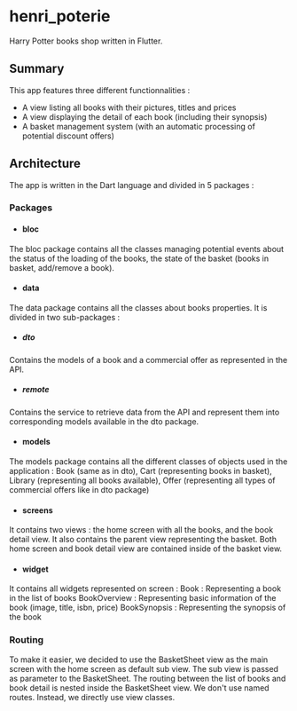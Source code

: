# henri_poterie

Harry Potter books shop written in Flutter.

## Summary

This app features three different functionnalities :
* A view listing all books with their pictures, titles and prices
* A view displaying the detail of each book (including their synopsis)
* A basket management system (with an automatic processing of potential discount offers)


## Architecture

The app is written in the Dart language and divided in 5 packages :
### Packages
* #### bloc
The bloc package contains all the classes managing potential events about the status of the loading of the books, the state of the basket (books in basket, add/remove a book).
* #### data
The data package contains all the classes about books properties. It is divided in two sub-packages :

* ##### dto
Contains the models of a book and a commercial offer as represented in the API.
* ##### remote
Contains the service to retrieve data from the API and represent them into corresponding models available in the dto package.


* #### models
The models package contains all the different classes of objects used in the application : Book (same as in dto), Cart (representing books in basket), Library (representing all books available), Offer (representing all types of commercial offers like in dto package)


* #### screens
It contains two views : the home screen with all the books, and the book detail view. It also contains the parent view representing the basket. Both home screen and book detail view are contained inside of the basket view.


* #### widget
It contains all widgets represented on screen :
Book : Representing a book in the list of books
BookOverview : Representing basic information of the book (image, title, isbn, price)
BookSynopsis : Representing the synopsis of the book



### Routing
To make it easier, we decided to use the BasketSheet view as the main screen with the home screen as default sub view. The sub view is passed as parameter to the BasketSheet. The routing between the list of books and book detail is nested inside the BasketSheet view. We don't use named routes. Instead, we directly use view classes.